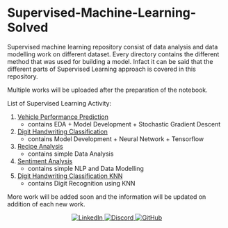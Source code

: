 # Supervised-Machine-Learning-Solved

Supervised machine learning repository consist of data analysis and data modelling work on different dataset. Every directory contains the different method that was used for building a model. Infact it can be said that the different parts of Supervised Learning approach is covered in this repository.

Multiple works will be uploaded after the preparation of the notebook.

List of Supervised Learning Activity:

1. [Vehicle Performance Prediction](https://github.com/CosmiX-6/Supervised-Machine-Learning-Solved/tree/master/VehiclePerformancePrediction "Goto Vehicle Performance")
	+ contains EDA + Model Development + Stochastic Gradient Descent
2. [Digit Handwriting Classification](https://github.com/CosmiX-6/Supervised-Machine-Learning-Solved/tree/master/Digit%20Handwriting%20Classification "Goto Digit Classification")
    + contains Model Development + Neural Network + Tensorflow
3. [Recipe Analysis](https://github.com/CosmiX-6/Supervised-Machine-Learning-Solved/tree/master/Recipes%20Analysis "Goto Recipe Analysis")
    + contains simple Data Analysis
4. [Sentiment Analysis](https://github.com/CosmiX-6/Supervised-Machine-Learning-Solved/tree/master/Sentiment%20Analysis "Goto Sentiment Analysis")
    + contains simple NLP and Data Modelling
5. [Digit Handwriting Classification KNN](https://github.com/CosmiX-6/Supervised-Machine-Learning-Solved/tree/master/Digit%20Handwriting%20Classification%20(KNN) "Goto Sentiment Analysis")
    + contains Digit Recognition using KNN

More work will be added soon and the information will be updated on addition of each new work.

<p align="center">
  <a href="https://www.linkedin.com/in/akash-sharma-01775b14a">
    <img src="https://img.shields.io/badge/LinkedIn-0077B5?style=for-the-badge&logo=linkedin&logoColor=white" alt="LinkedIn">
  </a>
  <a href="https://discord.com/users/366283102462541865">
    <img src="https://img.shields.io/badge/Discord-7289DA?style=for-the-badge&logo=discord&logoColor=white" alt="Discord">
  </a>
  <a href="https://github.com/CosmiX-6">
    <img src="https://img.shields.io/badge/GitHub-100000?style=for-the-badge&logo=github&logoColor=white" alt="GitHub">
  </a>
</p>
